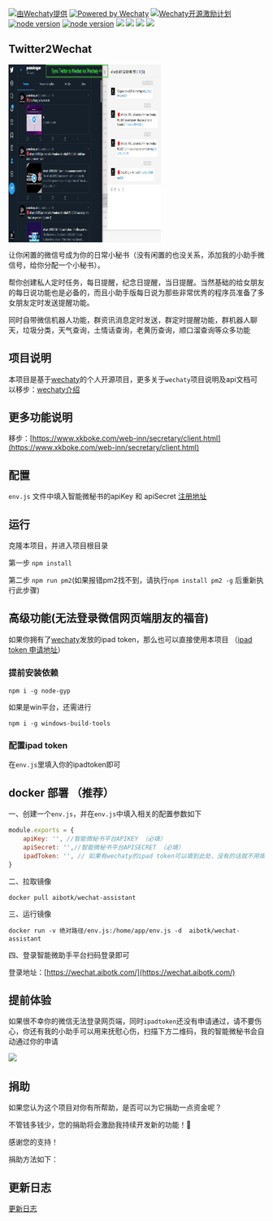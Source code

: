 [![ 由Wechaty提供 ](https://img.shields.io/badge/Powered%20By-Wechaty-blue.svg)](https://github.com/chatie/wechaty)
[![Powered by Wechaty](https://img.shields.io/badge/Powered%20By-Wechaty-green.svg)](https://github.com/chatie/wechaty)
[![Wechaty开源激励计划](https://img.shields.io/badge/Wechaty-开源激励计划-green.svg)](https://github.com/juzibot/Welcome/wiki/Everything-about-Wechaty)
[![node version](https://img.shields.io/badge/node-%3E%3D10-blue.svg)](http://nodejs.cn/download/)
[![node version](https://img.shields.io/badge/wechaty-%3E%3D0.32.5-blue.svg)](https://github.com/Chatie/wechaty)
![](https://img.shields.io/badge/Window-green.svg)
![](https://img.shields.io/badge/Mac-yellow.svg)
![](https://img.shields.io/badge/Centos-blue.svg)
[![](https://img.shields.io/badge/Docker-red.svg)]()


## Twitter2Wechat

<div style="display: flex;justify-content: flex-start">
<img width="300" height="350" src="https://github.com/afterever/Twitter2Wechat/blob/master/images/Headerline_twitter2wechat.jpg" />
</div>





让你闲置的微信号成为你的日常小秘书（没有闲置的也没关系，添加我的小助手微信号，给你分配一个小秘书）。

帮你创建私人定时任务，每日提醒，纪念日提醒，当日提醒。当然基础的给女朋友的每日说功能也是必备的，而且小助手版每日说为那些非常优秀的程序员准备了多女朋友定时发送提醒功能。

同时自带微信机器人功能，群资讯消息定时发送，群定时提醒功能，群机器人聊天，垃圾分类，天气查询，土情话查询，老黄历查询，顺口溜查询等众多功能

## 项目说明

本项目是基于[wechaty](https://github.com/Chatie/wechaty)的个人开源项目，更多关于`wechaty`项目说明及api文档可以移步：[wechaty介绍](https://wechaty.js.org/v/zh/)

## 更多功能说明
移步：[https://www.xkboke.com/web-inn/secretary/client.html](https://www.xkboke.com/web-inn/secretary/client.html)

## 配置
`env.js` 文件中填入智能微秘书的apiKey 和 apiSecret [注册地址](https://wechat.aibotk.com/#/signup)

## 运行

克隆本项目，并进入项目根目录

第一步 `npm install`

第二步 `npm run pm2`(如果报错pm2找不到，请执行`npm install pm2 -g` 后重新执行此步骤)


## 高级功能(无法登录微信网页端朋友的福音)

如果你拥有了[wechaty](https://github.com/wechaty/wechaty)发放的ipad token，那么也可以直接使用本项目 （[ipad token 申请地址](https://github.com/juzibot/Welcome/wiki/Everything-about-Wechaty)）

### 提前安装依赖

```
npm i -g node-gyp
```

如果是win平台，还需进行


```
npm i -g windows-build-tools
```

### 配置ipad token
在`env.js`里填入你的ipadtoken即可

## docker 部署 （推荐）

一、创建一个`env.js`，并在`env.js`中填入相关的配置参数如下

```javascript
module.exports = {
    apiKey: '', //智能微秘书平台APIKEY （必填）
    apiSecret: '',//智能微秘书平台APISECRET （必填）
    ipadToken: '', // 如果有wechaty的ipad token可以填到此处，没有的话就不用填写 （非必填）
}

```

二、拉取镜像

```shell script
docker pull aibotk/wechat-assistant
```

三、运行镜像

```shell script
docker run -v 绝对路径/env.js:/home/app/env.js -d  aibotk/wechat-assistant
```
四、登录智能微助手平台扫码登录即可

登录地址：[https://wechat.aibotk.com/](https://wechat.aibotk.com/)


## 提前体验

如果很不幸你的微信无法登录网页端，同时`ipadtoken`还没有申请通过，请不要伤心，你还有我的小助手可以用来抚慰心伤，扫描下方二维码，我的智能微秘书会自动通过你的申请

![](https://user-gold-cdn.xitu.io/2019/2/28/1693401c6c3e6b02?w=430&h=430&f=png&s=53609)


## 捐助
如果您认为这个项目对你有所帮助，是否可以为它捐助一点资金呢？

不管钱多钱少，您的捐助将会激励我持续开发新的功能！🎉

感谢您的支持！

捐助方法如下：




## 更新日志

[更新日志](./CHANGELOG.md)
